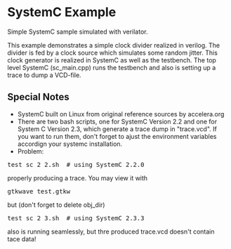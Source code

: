 # SystemC Example
Simple SystemC sample simulated with verilator.

This example demonstrates a simple clock divider realized in verilog. The divider is fed by a clock source which simulates some random jitter.
This clock generator is realized in SystemC as well as the testbench. The top level SystemC (sc_main.cpp) runs the testbench and
also is setting up a trace to dump a VCD-file.

## Special Notes

* SystemC built on Linux from original reference sources by accelera.org
* There are two bash scripts, one for SystemC Version 2.2 and one for System C Version 2.3, which generate a trace dump in "trace.vcd".
If you want to run them, don't forget to ajust the environment variables accordign your systemc installation.
* Problem: 
<pre>test_sc_2_2.sh  # using SystemC 2.2.0 </pre>
properly producing a trace. You may view it with
<pre>gtkwave test.gtkw</pre>
but (don't forget to delete obj_dir)
<pre>test_sc_2_3.sh  # using SystemC 2.3.3</pre>
also is running seamlessly, but thre produced trace.vcd doesn't contain tace data!
